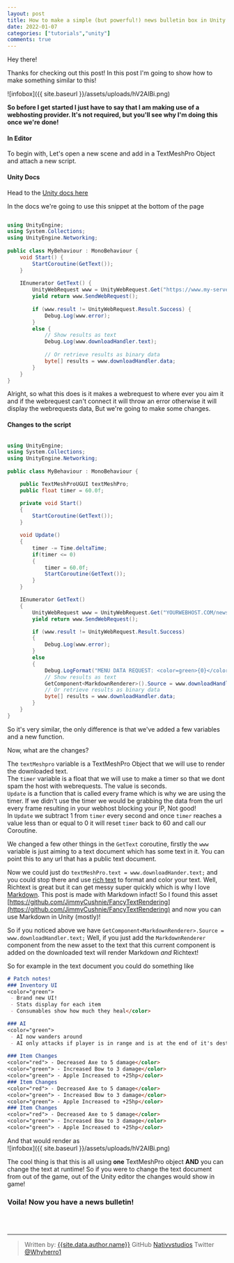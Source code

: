 ```yaml
---
layout: post
title: How to make a simple (but powerful!) news bulletin box in Unity!
date: 2022-01-07
categories: ["tutorials","unity"]
comments: true
---
```


Hey there!

Thanks for checking out this post! In this post I'm going to show how to make something similar to this!

![infobox]({{ site.baseurl }}/assets/uploads/hV2AIBi.png)

**So before I get started I just have to say that I am making use of a webhosting provider. 
It's not required, but you'll see why I'm doing this once we're done!**


#### In Editor

To begin with, Let's open a new scene and add in a TextMeshPro Object and attach a new script.

#### Unity Docs


Head to the [Unity docs here](https://docs.unity3d.com/Manual/UnityWebRequest-RetrievingTextBinaryData.html)

In the docs we're going to use this snippet at the bottom of the page

```cs

using UnityEngine;
using System.Collections;
using UnityEngine.Networking;
 
public class MyBehaviour : MonoBehaviour {
    void Start() {
        StartCoroutine(GetText());
    }
 
    IEnumerator GetText() {
        UnityWebRequest www = UnityWebRequest.Get("https://www.my-server.com");
        yield return www.SendWebRequest();
 
        if (www.result != UnityWebRequest.Result.Success) {
            Debug.Log(www.error);
        }
        else {
            // Show results as text
            Debug.Log(www.downloadHandler.text);
 
            // Or retrieve results as binary data
            byte[] results = www.downloadHandler.data;
        }
    }
}
```

Alright, so what this does is it makes a webrequest to where ever you aim it and if the webrequest can't connect it will throw an error otherwise it will display the webrequests data, But we're going to make some changes.


#### Changes to the script

```cs

using UnityEngine;
using System.Collections;
using UnityEngine.Networking;
 
public class MyBehaviour : MonoBehaviour {

    public TextMeshProUGUI textMeshPro;
    public float timer = 60.0f;

    private void Start()
    {
        StartCoroutine(GetText());
    }

    void Update()
    {
        timer -= Time.deltaTime;
        if(timer <= 0)
        {
            timer = 60.0f;
            StartCoroutine(GetText());
        }
    }

    IEnumerator GetText()
    {
        UnityWebRequest www = UnityWebRequest.Get("YOURWEBHOST.COM/news.txt");
        yield return www.SendWebRequest();

        if (www.result != UnityWebRequest.Result.Success)
        {
            Debug.Log(www.error);
        }
        else
        {
            Debug.LogFormat("MENU DATA REQUEST: <color=green>{0}</color>", www.result);
            // Show results as text
            GetComponent<MarkdownRenderer>().Source = www.downloadHandler.text;
            // Or retrieve results as binary data
            byte[] results = www.downloadHandler.data;
        }
    }
}
```

So it's very similar, the only difference is that we've added a few variables and a new function.

Now, what are the changes?

The `textMeshpro` variable is a TextMeshPro Object that we will use to render the downloaded text.<br>
The `timer` variable is a float that we will use to make a timer so that we dont spam the host with webrequests. The value is seconds.<br>
`Update` is a function that is called every frame which is why we are using the timer. If we didn't use the timer we would be grabbing the data from the url every frame resulting in your webhost blocking your IP, Not good! <br>
In `Update` we  subtract 1 from `timer` every second and once `timer` reaches a value less than or equal to 0 it will reset `timer` back to 60 and call our Coroutine.

We changed a few other things in the `GetText` coroutine, firstly the `www` variable is just aiming to a text document which has some text in it. You can point this to any url that has a public text document.

Now we could just do `textMeshPro.text = www.downloadHander.text;` and you could stop there and use [rich text](https://docs.unity3d.com/462/Documentation/Manual/StyledText.html) to format and color your text. Well, Richtext is great but it can get messy super quickly which is why I love [Markdown](https://www.markdownguide.org/cheat-sheet/). 
This post is made with Markdown infact!
So I found this asset [https://github.com/JimmyCushnie/FancyTextRendering](https://github.com/JimmyCushnie/FancyTextRendering) and now you can use Markdown in Unity (mostly)!

So if you noticed above we have `GetComponent<MarkdownRenderer>.Source = www.downloadHandler.text;`
Well, if you just add the `MarkdownRenderer` component from the new asset to the text that this current component is added on the downloaded text will render Markdown *and* Richtext!

So for example in the text document you could do something like

```markdown
# Patch notes!
### Inventory UI 
<color="green">
 - Brand new UI!
 - Stats display for each item
 - Consumables show how much they heal</color>

### AI
<color="green">
 - AI now wanders around
 - AI only attacks if player is in range and is at the end of it's destination</color>
 
### Item Changes
<color="red"> - Decreased Axe to 5 damage</color>
<color="green"> - Increased Bow to 3 damage</color>
<color="green"> - Apple Increased to +25hp</color>
### Item Changes
<color="red"> - Decreased Axe to 5 damage</color>
<color="green"> - Increased Bow to 3 damage</color>
<color="green"> - Apple Increased to +25hp</color>
### Item Changes
<color="red"> - Decreased Axe to 5 damage</color>
<color="green"> - Increased Bow to 3 damage</color>
<color="green"> - Apple Increased to +25hp</color>
```

And that would render as <br>
![infobox]({{ site.baseurl }}/assets/uploads/hV2AIBi.png)

The cool thing is that this is all using **one** TextMeshPro object **AND** you can change the text at runtime!
So if you were to change the text document from out of the game, out of the Unity editor the changes would show in game!

### Voila! Now you have a news bulletin!
<br>
<br>




---
>Written by: [{{site.data.author.name}}](https://www.nativvstudios.com/blog/)
>GitHub [Nativvstudios](https://github.com/nativvstudios)
>Twitter [@Whyherro1](https://twitter.com.com/whyherro1)

